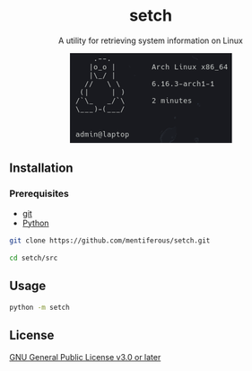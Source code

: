 <div align="center">
<h1>setch</h1>
<p>A utility for retrieving system information on Linux</p>
<img src="assets/images/setch.png">
</div>

## Installation

### Prerequisites

- [git](https://git-scm.com/downloads/linux)
- [Python](https://www.python.org/downloads/source)

```sh
git clone https://github.com/mentiferous/setch.git
```

```sh
cd setch/src
```

## Usage

```sh
python -m setch
```

## License

[GNU General Public License v3.0 or later](LICENSE)
